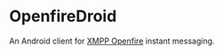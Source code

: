 # OpenfireDroid

An Android client for [XMPP Openfire](https://www.igniterealtime.org/projects/openfire/) instant messaging.